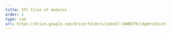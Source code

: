 ```yaml
---
title: IFC files of modules
order: 1
type: cad
url: https://drive.google.com/drive/folders/1oboS7-1OWBO79cldgmFvn5zztCmbTK6Y?usp=sharing
---
```

